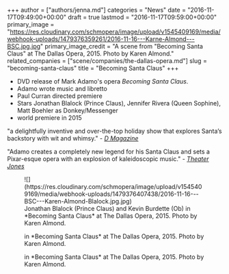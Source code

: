 +++
author = ["authors/jenna.md"]
categories = "News"
date = "2016-11-17T09:49:00+00:00"
draft = true
lastmod = "2016-11-17T09:59:00+00:00"
primary_image = "https://res.cloudinary.com/schmopera/image/upload/v1545409169/media/webhook-uploads/1479376359261/2016-11-16---Karne-Almond---BSC.jpg.jpg"
primary_image_credit = "A scene from \"Becoming Santa Claus\" at The Dallas Opera, 2015. Photo by Karen Almond."
related_companies = ["scene/companies/the-dallas-opera.md"]
slug = "becoming-santa-claus"
title = "Becoming Santa Claus"
+++

- DVD release of Mark Adamo's opera *Becoming Santa Claus*. 
- Adamo wrote music and libretto
- Paul Curran directed premiere
- Stars Jonathan Blalock (Prince Claus), Jennifer Rivera (Queen Sophine), Matt Boehler as Donkey/Messenger
- world premiere in 2015


"a delightfully inventive and over-the-top holiday show that explores Santa’s backstory with wit and whimsy." - [*D Magazine*](http://www.dmagazine.com/arts-entertainment/2015/12/the-dallas-opera-delivers-a-wild-christmas-gift-with-becoming-santa-claus/)

"Adamo creates a completely new legend for his Santa Claus and sets a Pixar-esque opera with an explosion of kaleidoscopic music." - [*Theater Jones*](http://www.theaterjones.com/ntx/reviews/20151207085805/2015-12-07/Dallas-Opera/Becoming-Santa-Claus)

<figure data-type="image">
![](https://res.cloudinary.com/schmopera/image/upload/v1545409169/media/webhook-uploads/1479376407438/2016-11-16---BSC---Karen-Almond-Blalock.jpg.jpg)
<figcaption>Jonathan Blalock (Prince Claus) and Kevin Burdette (Ob) in *Becoming Santa Claus* at The Dallas Opera, 2015. Photo by Karen Almond.</figcaption>
</figure>


<figure data-type="image">

<figcaption>in *Becoming Santa Claus* at The Dallas Opera, 2015. Photo by Karen Almond.</figcaption>
</figure>


<figure data-type="image">

<figcaption>in *Becoming Santa Claus* at The Dallas Opera, 2015. Photo by Karen Almond.</figcaption>
</figure>
